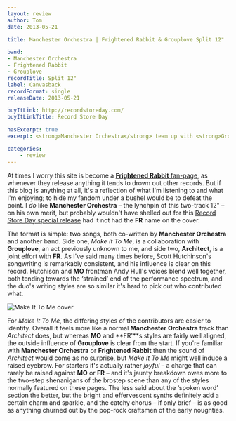 ```yaml
---
layout: review
author: Tom
date: 2013-05-21

title: Manchester Orchestra | Frightened Rabbit & Grouplove Split 12"

band:
- Manchester Orchestra
- Frightened Rabbit
- Grouplove
recordTitle: Split 12"
label: Canvasback
recordFormat: single
releaseDate: 2013-05-21

buyItLink: http://recordstoreday.com/
buyItLinkTitle: Record Store Day

hasExcerpt: true
excerpt: <strong>Manchester Orchestra</strong> team up with <strong>Grouplove</strong> and <strong>EbM</strong>-favourites <strong>Frightened Rabbit</strong> for a special Record Store Day vinyl.

categories:
	- review
---
```


At times I worry this site is become a [**Frightened Rabbit** fan-page](http://eatenbymonsters/?s=frightened+rabbit), as whenever they release anything it tends to drown out other records. But if this blog is anything at all, it's a reflection of what I'm listening to and what I'm enjoying; to hide my fandom under a bushel would be to defeat the point. I _do_ like **Manchester Orchestra** – the lynchpin of this two-track 12" – on his own merit, but probably wouldn't have shelled out for this [Record Store Day special release](http://www.recordstoreday.co.uk/) had it not had the **FR** name on the cover.

The format is simple: two songs, both co-written by **Manchester Orchestra** and another band. Side one, *Make It To Me*, is a collaboration with **Grouplove**, an act previously unknown to me, and side two, **Architect**, is a joint effort with **FR**. As I've said many times before, Scott Hutchinson's songwriting is remarkably consistent, and his influence is clear on this record. Hutchison and **MO** frontman Andy Hull's voices blend well together, both tending towards the ‘strained’ end of the performance spectrum, and the duo's writing styles are so similar it's hard to pick out who contributed what.

![Make It To Me cover](http://eatenbymonsters/wp-content/uploads/2013/05/make-it-to-me-100x100.jpg)

For *Make It To Me*, the differing styles of the contributors are easier to identify. Overall it feels more like a normal **Manchester Orchestra** track than *Architect* does, but whereas **MO** and **FR'**s styles are fairly well aligned, the outside influence of **Grouplove** is clear from the start. If you're familiar with **Manchester Orchestra** or **Frightened Rabbit** then the sound of *Architect* would come as no surprise, but *Make It To Me* might well induce a raised eyebrow. For starters it's actually rather _joyful_ – a charge that can rarely be raised against **MO** or **FR** – and it's jaunty breakdown owes more to the two-step shenanigans of the brostep scene than any of the styles normally featured on these pages. The less said about the ‘spoken word’ section the better, but the bright and effervescent synths definitely add a certain charm and sparkle, and the catchy chorus – if only brief – is as good as anything churned out by the pop-rock craftsmen of the early noughties.